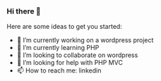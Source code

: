### Hi there 👋

Here are some ideas to get you started:

- 🔭 I’m currently working on a wordpress project
- 🌱 I’m currently learning PHP
- 👯 I’m looking to collaborate on wordpress
- 🤔 I’m looking for help with PHP MVC
- 📫 How to reach me: linkedin
